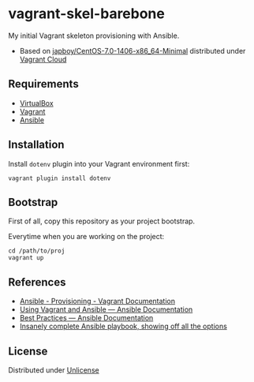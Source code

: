 vagrant-skel-barebone
=====================

My initial Vagrant skeleton provisioning with Ansible.

* Based on [japboy/CentOS-7.0-1406-x86_64-Minimal](https://vagrantcloud.com/japboy/CentOS-7.0-1406-x86_64-Minimal) distributed under [Vagrant Cloud](https://vagrantcloud.com/)

Requirements
------------

* [VirtualBox](https://www.virtualbox.org/)
* [Vagrant](http://www.vagrantup.com/)
* [Ansible](http://www.ansible.com/)

Installation
------------

Install `dotenv` plugin into your Vagrant environment first:

```
vagrant plugin install dotenv
```

Bootstrap
---------

First of all, copy this repository as your project bootstrap.

Everytime when you are working on the project:

```
cd /path/to/proj
vagrant up
```

References
----------

* [Ansible - Provisioning - Vagrant Documentation](http://docs.vagrantup.com/v2/provisioning/ansible.html)
* [Using Vagrant and Ansible — Ansible Documentation](http://docs.ansible.com/guide_vagrant.html)
* [Best Practices — Ansible Documentation](http://docs.ansible.com/playbooks_best_practices.html)
* [Insanely complete Ansible playbook, showing off all the options](https://gist.github.com/marktheunissen/2979474)

License
-------

Distributed under [Unlicense](http://unlicense.org/)

